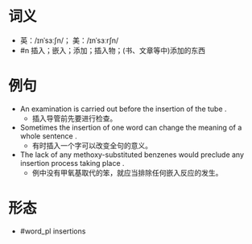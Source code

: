 # 词义
- 英：/ɪnˈsɜːʃn/； 美：/ɪnˈsɜːrʃn/
- #n 插入；嵌入；添加；插入物；(书、文章等中)添加的东西
# 例句
- An examination is carried out before the insertion of the tube .
	- 插入导管前先要进行检查。
- Sometimes the insertion of one word can change the meaning of a whole sentence .
	- 有时插入一个字可以改变全句的意义。
- The lack of any methoxy-substituted benzenes would preclude any insertion process taking place .
	- 例中没有甲氧基取代的笨，就应当排除任何嵌入反应的发生。
# 形态
- #word_pl insertions
